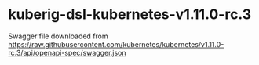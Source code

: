 # kuberig-dsl-kubernetes-v1.11.0-rc.3

Swagger file downloaded from https://raw.githubusercontent.com/kubernetes/kubernetes/v1.11.0-rc.3/api/openapi-spec/swagger.json
